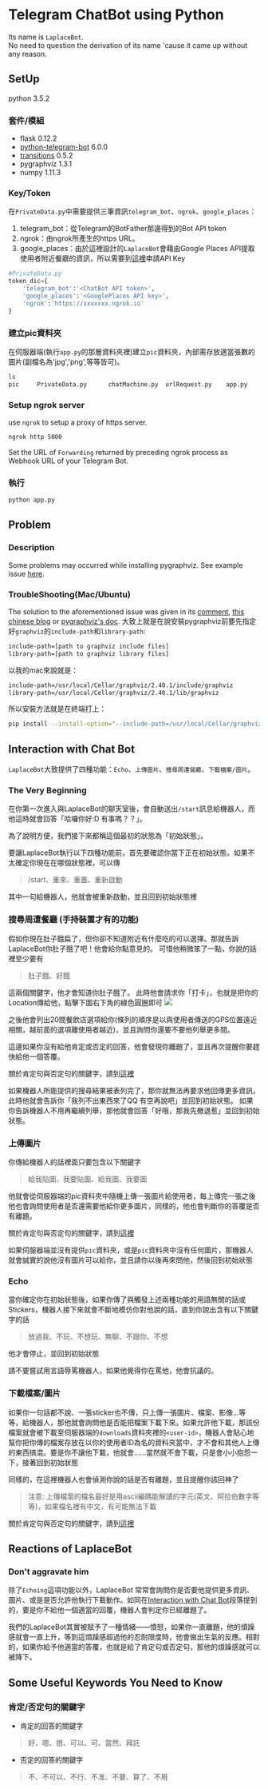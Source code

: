 # Telegram ChatBot using Python
Its name is `LaplaceBot`.   
No need to question the derivation of its name 'cause it came up without any reason.
## SetUp
 python 3.5.2
### 套件/模組
- flask 0.12.2
- [python-telegram-bot](https://github.com/python-telegram-bot/python-telegram-bot) 6.0.0
- [transitions](https://github.com/tyarkoni/transitions) 0.5.2
- pygraphviz 1.3.1 
- numpy 1.11.3


### Key/Token
在`PrivateData.py`中需要提供三筆資訊`telegram_bot`、`ngrok`、`google_places`：
1. telegram_bot：從Telegram的BotFather那邊得到的Bot API token
1. ngrok：由ngrok所產生的https URL。
1. google_places：由於這裡設計的`LaplaceBot`會藉由Google Places API提取使用者附近餐廳的資訊，所以需要到[這裡](https://developers.google.com/places/web-service/get-api-key?hl=zh-tw)申請API Key

```python
#PrivateData.py
token_dic={
	'telegram_bot':'<ChatBot API token>',
	'google_places':'<GooglePlaces API key>',
	'ngrok':'https://xxxxxxx.ngrok.io'
}
```

### 建立pic資料夾
在伺服器端(執行`app.py`的那層資料夾裡)建立`pic`資料夾，內部需存放適當張數的圖片(副檔名為'jpg','png',等等皆可)。
```bash
ls
pic     PrivateData.py		chatMachine.py  urlRequest.py    app.py
```
### Setup ngrok server
use `ngrok` to setup a proxy of https server.
```bash
ngrok http 5000
``` 
Set the URL of `Forwarding` returned by preceding ngrok process as Webhook URL of your Telegram Bot.
### 執行
```python
python app.py
```
## Problem
### Description
Some problems may occurred while installing 
pygraphviz. See example issue [here](https://github.com/pygraphviz/pygraphviz/issues/11). 

### TroubleShooting(Mac/Ubuntu)
The solution to the aforementioned issue was given in its [comment](https://github.com/pygraphviz/pygraphviz/issues/11#issuecomment-172354475), [this chinese blog](https://www.jianshu.com/p/a3da7ecc5303) or [pygraphviz's doc](http://pygraphviz.github.io/documentation/pygraphviz-1.3.1/install.html).
大致上就是在說安裝pygraphviz前要先指定好`graphviz`的`include-path`和`library-path`:
``` bash
include-path=[path to graphviz include files]
library-path=[path to graphviz library files]
```
以我的mac來說就是：
```bash
include-path=/usr/local/Cellar/graphviz/2.40.1/include/graphviz
library-path=/usr/local/Cellar/graphviz/2.40.1/lib/graphviz
```
所以安裝方法就是在終端打上：
```bash
pip install --install-option="--include-path=/usr/local/Cellar/graphviz/2.40.1/include/graphviz"  --install-option="--library-path=/usr/local/Cellar/graphviz/2.40.1/lib/graphviz" pygraphviz
```


## <a name='interact'></a>Interaction with Chat Bot
`LaplaceBot`大致提供了四種功能：`Echo`、`上傳圖片`、`搜尋周遭餐廳`、`下載檔案/圖片`。
### The Very Beginning
在你第一次進入與LaplaceBot的聊天室後，會自動送出`/start`訊息給機器人，而他這時就會回答「哈囉你好:D
有事嗎？？」。  

為了說明方便，我們接下來都稱這個最初的狀態為「初始狀態」。

要讓LaplaceBot執行以下四種功能前，首先要確認你當下正在初始狀態。如果不太確定你現在在哪個狀態裡，可以傳
> /start、重來、重置、重新啟動  

其中一句給機器人，他就會被重新啟動，並且回到初始狀態裡

### 搜尋周遭餐廳 (手持裝置才有的功能)
假如你現在肚子餓扁了，但你卻不知道附近有什麼吃的可以選擇。那就告訴LaplaceBot你肚子餓了吧！他會給你點意見的。
可惜他稍微笨了一點，你說的話裡至少要有
> 肚子餓、好餓

這兩個關鍵字，他才會知道你肚子餓了。
此時他會請求你「打卡」，也就是把你的Location傳給他，點擊下圖右下角的綠色圓圈即可
![](https://i.imgur.com/03dyy1F.jpg)

之後他會列出20間餐飲店選項給你(條列的順序是以與使用者傳送的GPS位置遠近相關，越前面的選項離使用者越近)，並且詢問你還要不要他列舉更多間。

這邊如果你沒有給他肯定或否定的回答，他會發現你離題了，並且再次提醒你要趕快給他一個答覆。

關於肯定句與否定句的關鍵字，請到[這裡](#keyword)

如果機器人所能提供的搜尋結果被表列完了，那你就無法再要求他回傳更多資訊，此時他就會告訴你「我列不出東西來了QQ
有空再說吧」並回到初始狀態。
如果你告訴機器人不用再繼續列舉，那他就會回答「好哦，那我先撤退惹」並回到初始狀態。

### 上傳圖片
你傳給機器人的話裡面只要包含以下關鍵字
> 給我貼圖、我要貼圖、給我圖、我要圖

他就會從伺服器端的pic資料夾中隨機上傳一張圖片給使用者，每上傳完一張之後他也會詢問使用者是否還需要他給你更多圖片，同樣的，他也會判斷你的答覆是否有離題。

關於肯定句與否定句的關鍵字，請到[這裡](#keyword)


如果伺服器端並沒有提供`pic`資料夾，或是`pic`資料夾中沒有任何圖片，那機器人就會誠實的說他沒有圖片可以給你，並且請你以後再來問他，然後回到初始狀態

### Echo
當你確定你在初始狀態後，如果你傳了與觸發上述兩種功能的用語無關的話或Stickers，機器人接下來就會不斷地模仿你對他說的話，直到你說出含有以下關鍵字的話
>放過我、不玩、不想玩、無聊、不跟你、不想

他才會停止，並回到初始狀態

請不要嘗試用言語辱罵機器人，如果他覺得你在罵他，他會抗議的。

### 下載檔案/圖片
如果你一句話都不說、一張sticker也不傳，只上傳一張圖片、檔案、影像...等等，給機器人，那他就會詢問他是否能把檔案下載下來。如果允許他下載，那該份檔案就會被下載至伺服器端的`downloads`資料夾裡的`<user-id>`，機器人會貼心地幫你把你傳的檔案存放在以你的使用者ID為名的資料夾當中，才不會和其他人上傳的東西搞混。要是你不讓他下載，他就會......當然就不會下載，只是會小小抱怨一下，接著回到初始狀態

同樣的，在這裡機器人也會偵測你說的話是否有離題，並且提醒你該回神了

> 注意: 上傳檔案的檔名最好是用ascii編碼能解讀的字元(英文、阿拉伯數字等等)，如果檔名裡有中文，有可能無法下載

關於肯定句與否定句的關鍵字，請到[這裡](#keyword)

## Reactions of LaplaceBot
### Don't aggravate him
除了`Echoing`這項功能以外，LaplaceBot 常常會詢問你是否要他提供更多資訊、圖片、或是是否允許他執行下載動作。如同在[Interaction with Chat Bot](#interact)段落提到的，要是你不給他一個適當的回覆，機器人會判定你已經離題了。

我們的LaplaceBot其實被賦予了一種情緒——憤怒，如果你一直離題，他的煩躁感就會一直上升，等到這煩躁感超過他的忍耐限度時，他會做出生氣的反應。相對的，如果你給予他適當的答覆，也就是給了肯定句或否定句，那他的煩躁感就可以被降下。


## Some Useful Keywords You Need to Know
### <a name="keyword"></a>肯定/否定句的關鍵字
- 肯定的回答的關鍵字
> 好、嗯、摁、可以、可、當然、拜託

- 否定的回答的關鍵字
>不、不可以、不行、不准、不要、算了、不用
